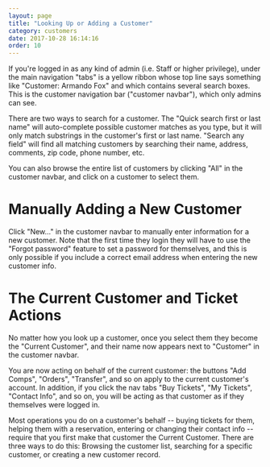 ```yaml
---
layout: page
title: "Looking Up or Adding a Customer"
category: customers
date: 2017-10-28 16:14:16
order: 10
---
```

If you're logged in as any kind of admin (i.e. Staff or higher privilege), under the main navigation "tabs" is a yellow ribbon whose top line says something like "Customer: Armando Fox" and which contains several search boxes.  This is the customer navigation bar ("customer navbar"), which only admins can see.

There are two ways to search for a customer.  The "Quick search first or last name" will auto-complete possible customer matches as you type, but it will only match substrings in the customer's first or last name.  "Search any field" will find all matching customers by searching their name, address, comments, zip code, phone number, etc.

You can also browse the entire list of customers by clicking "All" in the customer navbar, and click on a customer to select them.

# Manually Adding a New Customer

Click "New..." in the customer navbar to manually enter information for a new customer.  Note that the first time they login they will have to use the "Forgot password" feature to set a password for themselves, and this is only possible if you include a correct email address when entering the new customer info.

# The Current Customer and Ticket Actions

No matter how you look up a customer, once you select them they become the "Current Customer", and their name now appears next to "Customer" in the customer navbar.

You are now acting on behalf of the current customer: the buttons "Add Comps", "Orders", "Transfer", and so on apply to the current customer's account.  In addition, if you click the nav tabs "Buy Tickets", "My Tickets", "Contact Info", and so on, you will be acting as that customer as if they themselves were logged in.

Most operations you do on a customer's behalf -- buying tickets for
them, helping them with a reservation, entering or changing their
contact info -- require that you first make that customer the Current
Customer.  There are three ways to do this: Browsing the customer list,
searching for a specific customer, or creating a new customer record.




